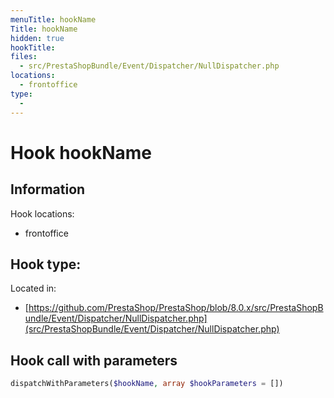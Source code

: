 ```yaml
---
menuTitle: hookName
Title: hookName
hidden: true
hookTitle: 
files:
  - src/PrestaShopBundle/Event/Dispatcher/NullDispatcher.php
locations:
  - frontoffice
type:
  - 
---
```


# Hook hookName

## Information

Hook locations: 
  - frontoffice

Hook type: 
  - 

Located in: 
  - [https://github.com/PrestaShop/PrestaShop/blob/8.0.x/src/PrestaShopBundle/Event/Dispatcher/NullDispatcher.php](src/PrestaShopBundle/Event/Dispatcher/NullDispatcher.php)

## Hook call with parameters

```php
dispatchWithParameters($hookName, array $hookParameters = [])
```